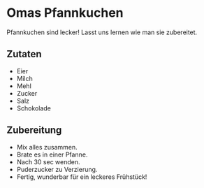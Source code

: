 #  Omas Pfannkuchen

Pfannkuchen sind lecker! Lasst uns lernen wie man sie zubereitet.

## Zutaten

- Eier
- Milch
- Mehl
- Zucker
- Salz
- Schokolade

## Zubereitung

- Mix alles zusammen.
- Brate es in einer Pfanne.
- Nach 30 sec wenden.
- Puderzucker zu Verzierung.
- Fertig, wunderbar für ein leckeres Frühstück!
